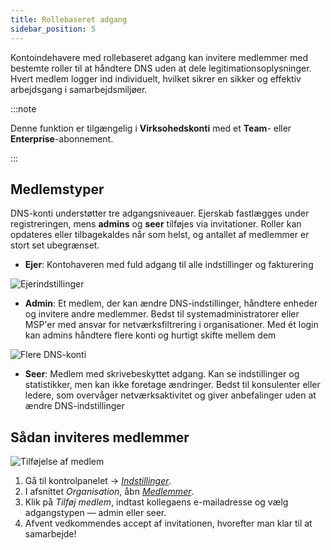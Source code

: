 ```yaml
---
title: Rollebaseret adgang
sidebar_position: 5
---
```


Kontoindehavere med rollebaseret adgang kan invitere medlemmer med bestemte roller til at håndtere DNS uden at dele legitimationsoplysninger. Hvert medlem logger ind individuelt, hvilket sikrer en sikker og effektiv arbejdsgang i samarbejdsmiljøer.

:::note

Denne funktion er tilgængelig i **Virksohedskonti** med et **Team**- eller **Enterprise**-abonnement.

:::

## Medlemstyper

DNS-konti understøtter tre adgangsniveauer. Ejerskab fastlægges under registreringen, mens **admins** og **seer** tilføjes via invitationer. Roller kan opdateres eller tilbagekaldes når som helst, og antallet af medlemmer er stort set ubegrænset.

- **Ejer**: Kontohaveren med fuld adgang til alle indstillinger og fakturering

![Ejerindstillinger](https://cdn.adtidy.org/content/release_notes/dns/v2-16/settings_en.png)

- **Admin**: Et medlem, der kan ændre DNS-indstillinger, håndtere enheder og invitere andre medlemmer. Bedst til systemadministratorer eller MSP'er med ansvar for netværksfiltrering i organisationer. Med ét login kan admins håndtere flere konti og hurtigt skifte mellem dem

![Flere DNS-konti](https://cdn.adtidy.org/content/release_notes/dns/v2-16/dns_acc_en.png)

- **Seer**: Medlem med skrivebeskyttet adgang. Kan se indstillinger og statistikker, men kan ikke foretage ændringer. Bedst til konsulenter eller ledere, som overvåger netværksaktivitet og giver anbefalinger uden at ændre DNS-indstillinger

## Sådan inviteres medlemmer

![Tilføjelse af medlem](https://cdn.adtidy.org/content/release_notes/dns/v2-16/members_en.png)

1. Gå til kontrolpanelet → [_Indstillinger_](https://adguard-dns.io/dashboard/settings/).
2. I afsnittet _Organisation_, åbn [_Medlemmer_](https://adguard-dns.io/dashboard/account/members).
3. Klik på _Tilføj medlem_, indtast kollegaens e-mailadresse og vælg adgangstypen — admin eller seer.
4. Afvent vedkommendes accept af invitationen, hvorefter man klar til at samarbejde!
